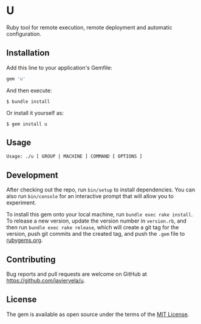 # U

Ruby tool for remote execution, remote deployment and automatic configuration.

## Installation

Add this line to your application's Gemfile:

```ruby
gem 'u'
```

And then execute:

    $ bundle install

Or install it yourself as:

    $ gem install u

## Usage

`Usage: ./u [ GROUP | MACHINE ] COMMAND [ OPTIONS ]`

## Development

After checking out the repo, run `bin/setup` to install dependencies. You can also run `bin/console` for an interactive prompt that will allow you to experiment.

To install this gem onto your local machine, run `bundle exec rake install`. To release a new version, update the version number in `version.rb`, and then run `bundle exec rake release`, which will create a git tag for the version, push git commits and the created tag, and push the `.gem` file to [rubygems.org](https://rubygems.org).

## Contributing

Bug reports and pull requests are welcome on GitHub at https://github.com/javiervela/u.

## License

The gem is available as open source under the terms of the [MIT License](https://opensource.org/licenses/MIT).
